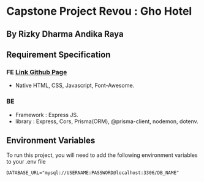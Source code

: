 # Capstone Project Revou : Gho Hotel

## By Rizky Dharma Andika Raya

## Requirement Specification

### FE [Link Github Page]()

- Native HTML, CSS, Javascript, Font-Awesome.

### BE

- Framework : Express JS.
- library : Express, Cors, Prisma(ORM), @prisma-client, nodemon, dotenv.

## Environment Variables

To run this project, you will need to add the following environment variables to your .env file

`DATABASE_URL="mysql://USERNAME:PASSWORD@localhost:3306/DB_NAME"`
